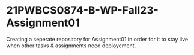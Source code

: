 # 21PWBCS0874-B-WP-Fall23-Assignment01
Creating a seperate repository for Assignment01 in order for it to stay live when other tasks &amp; assignments need deployement.
